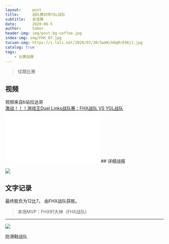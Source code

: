 ```yaml
---
layout:     post
title:      战队赛对阵YGL战队
subtitle:   友谊赛
date:       2020-06-5
author:     Saber
header-img: img/post-bg-coffee.jpg
index-img: img/FHX_07.jpg
tucuan-img: https://i.loli.net/2020/07/30/5wmKckOqRrE96j1.jpg
catalog: true
tags:
    - 比赛战报
---
```

>往期比赛

## 视频

视频来自b站拉达哥
<br>
[激战！！！游戏王Duel Links战队赛：FHX战队 VS YGL战队](https://www.bilibili.com/video/BV1a54y1Q7yA/)
<br>
<iframe src="//player.bilibili.com/player.html?aid=840932342&bvid=BV1a54y1Q7yA&cid=199039761&page=1" scrolling="no" border="0" frameborder="no" framespacing="0" allowfullscreen="true"> </iframe>
## 详细战报

![](https://i.loli.net/2020/07/30/ZbEjdko1SWqC54F.jpg)





## 文字记录

最终胜负为12比7。
由FHX战队获胜。




>本场MVP：FHX91大神（FHX战队)

----



![](https://ftp.bmp.ovh/imgs/2020/02/cf68a58bd43dd722.png)



防滑鞋战队
